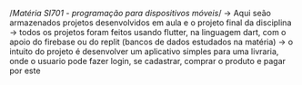 /*Matéria SI701 - programação para dispositivos móveis*/
  -> Aqui seão armazenados projetos desenvolvidos em aula e o projeto final da disciplina
  -> todos os projetos foram feitos usando flutter, na linguagem dart, com o apoio do firebase ou do replit (bancos de dados estudados na matéria)
  -> o intuito do projeto é desenvolver um aplicativo simples para uma livraria, onde o usuario pode fazer login, se cadastrar, comprar o produto e pagar por este
